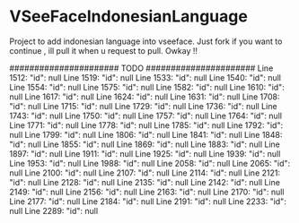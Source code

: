 # VSeeFaceIndonesianLanguage
Project to add indonesian language into vseeface.
Just fork if you want to continue , ill pull it when u request to pull.
Owkay !!

######################
TODO
######################
	Line 1512:     "id": null
	Line 1519:     "id": null
	Line 1533:     "id": null
	Line 1540:     "id": null
	Line 1554:     "id": null
	Line 1575:     "id": null
	Line 1582:     "id": null
	Line 1610:     "id": null
	Line 1617:     "id": null
	Line 1624:     "id": null
	Line 1631:     "id": null
	Line 1708:     "id": null
	Line 1715:     "id": null
	Line 1729:     "id": null
	Line 1736:     "id": null
	Line 1743:     "id": null
	Line 1750:     "id": null
	Line 1757:     "id": null
	Line 1764:     "id": null
	Line 1771:     "id": null
	Line 1778:     "id": null
	Line 1785:     "id": null
	Line 1792:     "id": null
	Line 1799:     "id": null
	Line 1806:     "id": null
	Line 1841:     "id": null
	Line 1848:     "id": null
	Line 1855:     "id": null
	Line 1869:     "id": null
	Line 1883:     "id": null
	Line 1897:     "id": null
	Line 1911:     "id": null
	Line 1925:     "id": null
	Line 1939:     "id": null
	Line 1953:     "id": null
	Line 1988:     "id": null
	Line 2058:     "id": null
	Line 2065:     "id": null
	Line 2100:     "id": null
	Line 2107:     "id": null
	Line 2114:     "id": null
	Line 2121:     "id": null
	Line 2128:     "id": null
	Line 2135:     "id": null
	Line 2142:     "id": null
	Line 2149:     "id": null
	Line 2156:     "id": null
	Line 2163:     "id": null
	Line 2170:     "id": null
	Line 2177:     "id": null
	Line 2184:     "id": null
	Line 2191:     "id": null
	Line 2233:     "id": null
	Line 2289:     "id": null